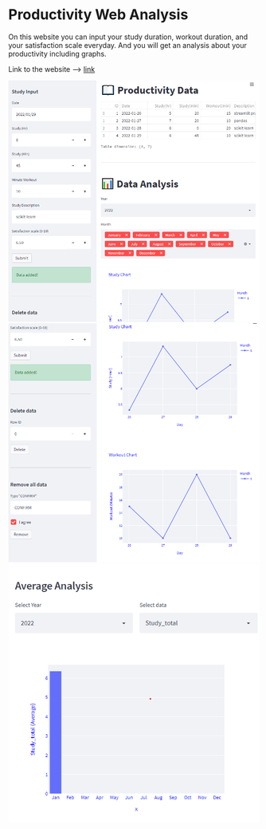 # Productivity Web Analysis
On this website you can input your study duration, workout duration, and your satisfaction scale everyday. And you will get an analysis about your productivity including graphs.

Link to the website --> [link](https://share.streamlit.io/dylanyves/productivity-web-analysis/app.py)

![](images/picture-1.png)
![](images/picture-2.png)
![](images/picture-3.png)
